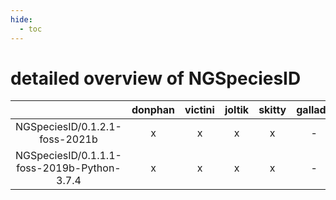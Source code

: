 ```yaml
---
hide:
  - toc
---
```


detailed overview of NGSpeciesID
================================

| |donphan|victini|joltik|skitty|gallade|accelgor|swalot|doduo|
| :---: | :---: | :---: | :---: | :---: | :---: | :---: | :---: | :---: |
|NGSpeciesID/0.1.2.1-foss-2021b|x|x|x|x|-|x|x|x|
|NGSpeciesID/0.1.1.1-foss-2019b-Python-3.7.4|x|x|x|x|-|-|-|x|
